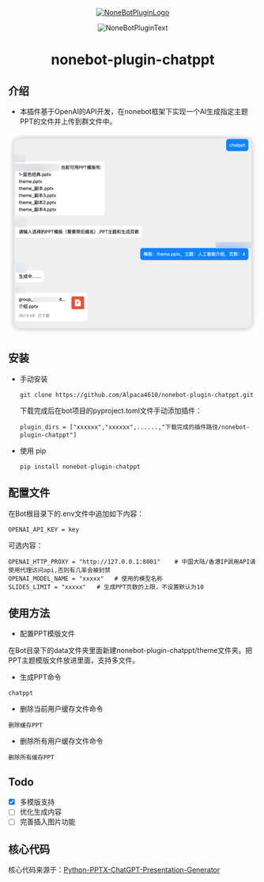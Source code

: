 <div align="center">
  <a href="https://v2.nonebot.dev/store"><img src="https://github.com/A-kirami/nonebot-plugin-template/blob/resources/nbp_logo.png" width="180" height="180" alt="NoneBotPluginLogo"></a>
  <br>
  <p><img src="https://github.com/A-kirami/nonebot-plugin-template/blob/resources/NoneBotPlugin.svg" width="240" alt="NoneBotPluginText"></p>
</div>

<div align="center">

# nonebot-plugin-chatppt
</div>

## 介绍
- 本插件基于OpenAI的API开发，在nonebot框架下实现一个AI生成指定主题PPT的文件并上传到群文件中。

![](demo.png)
## 安装

* 手动安装
  ```
  git clone https://github.com/Alpaca4610/nonebot-plugin-chatppt.git
  ```

  下载完成后在bot项目的pyproject.toml文件手动添加插件：

  ```
  plugin_dirs = ["xxxxxx","xxxxxx",......,"下载完成的插件路径/nonebot-plugin-chatppt"]
  ```
* 使用 pip
  ```
  pip install nonebot-plugin-chatppt
  ```

## 配置文件

在Bot根目录下的.env文件中追加如下内容：

```
OPENAI_API_KEY = key
```

可选内容：
```
OPENAI_HTTP_PROXY = "http://127.0.0.1:8001"    # 中国大陆/香港IP调用API请使用代理访问api,否则有几率会被封禁
OPENAI_MODEL_NAME = "xxxxx"   # 使用的模型名称
SLIDES_LIMIT = "xxxxx"   # 生成PPT页数的上限，不设置默认为10
```


## 使用方法
- 配置PPT模版文件

 在Bot目录下的data文件夹里面新建nonebot-plugin-chatppt/theme文件夹。把PPT主题模版文件放进里面，支持多文件。

- 生成PPT命令
```
chatppt
```
- 删除当前用户缓存文件命令
```
删除缓存PPT
```
- 删除所有用户缓存文件命令
```
删除所有缓存PPT
```

## Todo

- [x] 多模版支持
- [ ] 优化生成内容
- [ ] 完善插入图片功能

## 核心代码

核心代码来源于：[Python-PPTX-ChatGPT-Presentation-Generator](https://github.com/AmNotAGoose/Python-PPTX-ChatGPT-Presentation-Generator)
